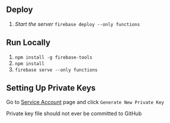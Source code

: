## Deploy

1. *Start the server* `firebase deploy --only functions`


## Run Locally

1. `npm install -g firebase-tools`
1. `npm install`
1. `firebase serve --only functions`


## Setting Up Private Keys

Go to [Service Account](https://console.firebase.google.com/u/0/project/keep-ahope/settings/serviceaccounts/adminsdk) page and click `Generate New Private Key`

Private key file should not ever be committed to GitHub